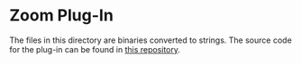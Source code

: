 # Zoom Plug-In
The files in this directory are binaries converted to strings.
The source code for the plug-in can be found in [this repository](https://github.com/QuisPic/ae-zoom-plugin).